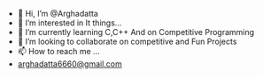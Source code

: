- 👋 Hi, I’m @Arghadatta
- 👀 I’m interested in It things...
- 🌱 I’m currently learning C,C++ And on Competitive Programming
- 💞️ I’m looking to collaborate on competitive and Fun Projects
- 📫 How to reach me ...
- arghadatta6660@gmail.com


<!---
Arghadatta/Arghadatta is a ✨ special ✨ repository because its `README.md` (this file) appears on your GitHub profile.
You can click the Preview link to take a look at your changes.
--->
